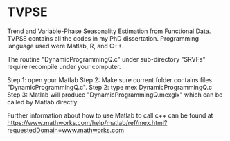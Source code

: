 # TVPSE
Trend and Variable-Phase Seasonality Estimation from Functional Data.
TVPSE contains all the codes in my PhD dissertation.
Programming language used were Matlab, R, and C++.

The routine "DynamicProgrammingQ.c" under sub-directory "SRVFs"
require recompile under your computer.

Step 1: open your Matlab
Step 2: Make sure current folder contains files "DynamicProgrammingQ.c".
Step 2: type mex DynamicProgrammingQ.c
Step 3: Matlab will produce "DynamicProgrammingQ.mexglx" which can be called by Matlab directly.

Further information about how to use Matlab to call c++ can be found at 
https://www.mathworks.com/help/matlab/ref/mex.html?requestedDomain=www.mathworks.com
